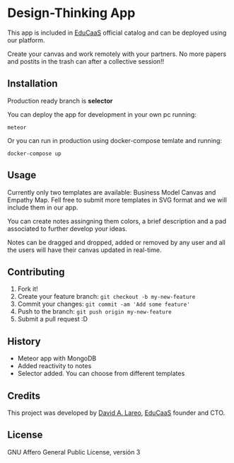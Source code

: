 # Design-Thinking App

This app is included in [EduCaaS](http://educaas.io) official catalog and can be deployed using our platform.

Create your canvas and work remotely with your partners. No more papers and postits in the trash can after a collective session!!

## Installation

Production ready branch is **selector**

You can deploy the app for development in your own pc running:

````
meteor
````

Or you can run in production using docker-compose temlate and running:

````
docker-compose up
````

## Usage

Currently only two templates are available: Business Model Canvas and Empathy Map. Fell free to submit more templates in SVG format and we will include them in our app.

You can create notes assingning them colors, a brief description and a pad associated to further develop your ideas.

Notes can be dragged and dropped, added or removed by any user and all the users will have their canvas updated in real-time.

## Contributing

1. Fork it!
2. Create your feature branch: `git checkout -b my-new-feature`
3. Commit your changes: `git commit -am 'Add some feature'`
4. Push to the branch: `git push origin my-new-feature`
5. Submit a pull request :D

## History

- Meteor app with MongoDB
- Added reactivity to notes
- Selector added. You can choose from different templates

## Credits

This project was developed by [David A. Lareo](https://dalareo.github.io), [EduCaaS](https://educaas.github.io) founder and CTO.

## License

GNU Affero General Public License, versión 3
